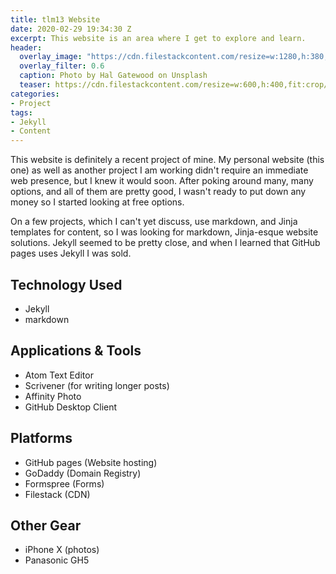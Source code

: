 ```yaml
---
title: tlm13 Website
date: 2020-02-29 19:34:30 Z
excerpt: This website is an area where I get to explore and learn.
header:
  overlay_image: "https://cdn.filestackcontent.com/resize=w:1280,h:380,fit:crop/compress/THb1f9EkR8y1WHWLXZwz"
  overlay_filter: 0.6
  caption: Photo by Hal Gatewood on Unsplash
  teaser: https://cdn.filestackcontent.com/resize=w:600,h:400,fit:crop/compress/THb1f9EkR8y1WHWLXZwz
categories:
- Project
tags:
- Jekyll
- Content
---  
```


This website is definitely a recent project of mine.  My personal website (this one) as well as another project I am working didn't require an immediate web presence, but I knew it would soon.  After poking around many, many options, and all of them are pretty good, I wasn't ready to put down any money so I started looking at free options.  


On a few projects, which I can't yet discuss, use markdown, and Jinja templates for content, so I was looking for markdown, Jinja-esque website solutions. Jekyll seemed to be pretty close, and when I learned that GitHub pages uses Jekyll I was sold.  




## Technology Used  
- Jekyll
- markdown

## Applications & Tools
- Atom Text Editor
- Scrivener (for writing longer posts)
- Affinity Photo
- GitHub Desktop Client

## Platforms   
- GitHub pages (Website hosting)
- GoDaddy (Domain Registry)
- Formspree  (Forms)
- Filestack (CDN)  

## Other Gear
- iPhone X  (photos)
- Panasonic GH5  
